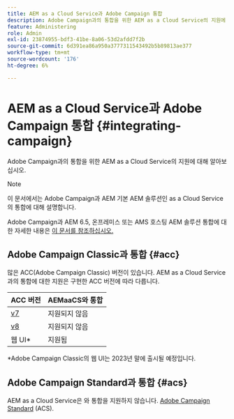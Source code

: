 ```yaml
---
title: AEM as a Cloud Service과 Adobe Campaign 통합
description: Adobe Campaign과의 통합을 위한 AEM as a Cloud Service의 지원에 대해 알아보십시오.
feature: Administering
role: Admin
exl-id: 23874955-bdf3-41be-8a06-53d2afdd7f2b
source-git-commit: 6d391ea86a950a3777311543492b5b89813ae377
workflow-type: tm+mt
source-wordcount: '176'
ht-degree: 6%

---
```



# AEM as a Cloud Service과 Adobe Campaign 통합 {#integrating-campaign}

Adobe Campaign과의 통합을 위한 AEM as a Cloud Service의 지원에 대해 알아보십시오.

>[!NOTE]
>
>이 문서에서는 Adobe Campaign과 AEM 기본 AEM 솔루션인 as a Cloud Service의 통합에 대해 설명합니다.
>
>Adobe Campaign과 AEM 6.5, 온프레미스 또는 AMS 호스팅 AEM 솔루션 통합에 대한 자세한 내용은 [이 문서를 참조하십시오.](https://experienceleague.adobe.com/docs/experience-manager-65/administering/integration/campaign.html)

## Adobe Campaign Classic과 통합 {#acc}

많은 ACC(Adobe Campaign Classic) 버전이 있습니다. AEM as a Cloud Service과의 통합에 대한 지원은 구현한 ACC 버전에 따라 다릅니다.

| ACC 버전 | AEMaaCS와 통합 |
|---|---|
| [v7](https://experienceleague.adobe.com/docs/campaign-classic.html) | 지원되지 않음 |
| [v8](https://experienceleague.adobe.com/docs/campaign-v8.html) | 지원되지 않음 |
| 웹 UI* | 지원됨 |

*Adobe Campaign Classic의 웹 UI는 2023년 말에 출시될 예정입니다.

## Adobe Campaign Standard과 통합 {#acs}

AEM as a Cloud Service은 와 통합을 지원하지 않습니다. [Adobe Campaign Standard](https://experienceleague.adobe.com/docs/campaign-standard.html) (ACS).
